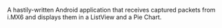A hastily-written Android application that receives captured packets from i.MX6 and displays them in a ListView and a Pie Chart.
